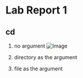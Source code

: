 # Lab Report 1

## cd

1. no argument
   ![Image](cd_no_args.png)
2. directory as the argument

3. file as the argument
